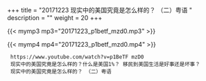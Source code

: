 +++
title = "20171223  现实中的美国究竟是怎么样的？ （二）粤语 "
description = ""
weight = 20
+++

{{< mymp3 mp3="20171223_p1betf_mzd0.mp3" >}}

{{< mymp4 mp4="20171223_p1betf_mzd0.mp4" >}}

     https://www.youtube.com/watch?v=p1BeTF mzD0 
     现实中的美国究竟是怎么样的？什么是美国1%？ 移民到美国生活是好事还是坏事？ 
     现实中的美国究竟是怎么样的？ （二）粤语 
